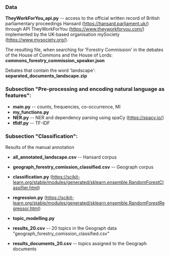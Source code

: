 ### Data

**TheyWorkForYou_api.py** -- access to the official written record of British parliamentary proceedings Hansard (https://hansard.parliament.uk/) through API TheyWorkForYou (https://www.theyworkforyou.com/) implemented by the UK-based organisation mySociety (https://www.mysociety.org/).

The resulting file, when searching for 'Forestry Commission' in the debates of the House of Commons and the House of Lords: **commons_forestry_commission_speaker.json**

Debates that contain the word 'landscape': **separated_documents_landscape.zip**

### Subsection "Pre-processing and encoding natural language as features":
- **main.py** -- counts, frequencies, co-occurrence, MI
- **my_functions.py**
- **NER.py** -- NER and dependency parsing using spaCy (https://spacy.io/)
- **tfIdf.py** -- TF-IDF

### Subsection "Classification":
Results of the manual annotation
- **all_annotated_landscape.csv** -- Hansard corpus
- **geograph_forestry_comission_classified.csv** -- Geograph corpus

- **classification.py** (https://scikit-learn.org/stable/modules/generated/sklearn.ensemble.RandomForestClassifier.html)
- **regression.py** (https://scikit-learn.org/stable/modules/generated/sklearn.ensemble.RandomForestRegressor.html)

- **topic_modelling.py**
- **results_20.csv** -- 20 topics in the Geograph data "geograph_forestry_comission_classified.csv"
- **results_documents_20.csv** -- topics assigned to the Geograph documents
